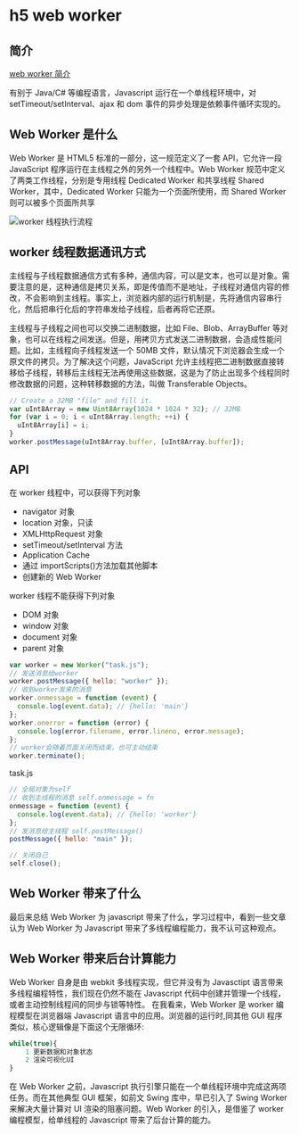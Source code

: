 # h5 web worker

## 简介

[web worker 简介](https://www.cnblogs.com/stephenykk/p/8608450.html)

有别于 Java/C# 等编程语言，Javascript 运行在一个单线程环境中，对 setTimeout/setInterval、ajax 和 dom 事件的异步处理是依赖事件循环实现的。

## Web Worker 是什么

Web Worker 是 HTML5 标准的一部分，这一规范定义了一套 API，它允许一段 JavaScript 程序运行在主线程之外的另外一个线程中。Web Worker 规范中定义了两类工作线程，分别是专用线程 Dedicated Worker 和共享线程 Shared Worker，其中，Dedicated Worker 只能为一个页面所使用，而 Shared Worker 则可以被多个页面所共享

![worker 线程执行流程](https://upload-images.jianshu.io/upload_images/2898168-e1c751121bf52723.png)

## worker 线程数据通讯方式

主线程与子线程数据通信方式有多种，通信内容，可以是文本，也可以是对象。需要注意的是，这种通信是拷贝关系，即是传值而不是地址，子线程对通信内容的修改，不会影响到主线程。事实上，浏览器内部的运行机制是，先将通信内容串行化，然后把串行化后的字符串发给子线程，后者再将它还原。

主线程与子线程之间也可以交换二进制数据，比如 File、Blob、ArrayBuffer 等对象，也可以在线程之间发送。但是，用拷贝方式发送二进制数据，会造成性能问题。比如，主线程向子线程发送一个 50MB 文件，默认情况下浏览器会生成一个原文件的拷贝。为了解决这个问题，JavaScript 允许主线程把二进制数据直接转移给子线程，转移后主线程无法再使用这些数据，这是为了防止出现多个线程同时修改数据的问题，这种转移数据的方法，叫做 Transferable Objects。

```js
// Create a 32MB "file" and fill it.
var uInt8Array = new Uint8Array(1024 * 1024 * 32); // 32MB
for (var i = 0; i < uInt8Array.length; ++i) {
  uInt8Array[i] = i;
}
worker.postMessage(uInt8Array.buffer, [uInt8Array.buffer]);
```

## API

在 worker 线程中，可以获得下列对象

- navigator 对象
- location 对象，只读
- XMLHttpRequest 对象
- setTimeout/setInterval 方法
- Application Cache
- 通过 importScripts()方法加载其他脚本
- 创建新的 Web Worker

worker 线程不能获得下列对象

- DOM 对象
- window 对象
- document 对象
- parent 对象

```js
var worker = new Worker("task.js");
// 发送消息给worker
worker.postMessage({ hello: "worker" });
// 收到worker发来的消息
worker.onmessage = function (event) {
  console.log(event.data); // {hello: 'main'}
};
worker.onerror = function (error) {
  console.log(error.filename, error.lineno, error.message);
};
// worker会随着页面关闭而结束，也可主动结束
worker.terminate();
```

task.js

```js
// 全局对象为self
// 收到主线程的消息 self.onmessage = fn
onmessage = function (event) {
  console.log(event.data); // {hello: 'worker'}
};
// 发消息给主线程 self.postMessage()
postMessage({ hello: "main" });

// 关闭自己
self.close();
```

## Web Worker 带来了什么

最后来总结 Web Worker 为 javascript 带来了什么，学习过程中，看到一些文章认为 Web Worker 为 Javascript 带来了多线程编程能力，我不认可这种观点。

## Web Worker 带来后台计算能力

Web Worker 自身是由 webkit 多线程实现，但它并没有为 Javasctipt 语言带来多线程编程特性，我们现在仍然不能在 Javascript 代码中创建并管理一个线程，或者主动控制线程间的同步与锁等特性。
在我看来，Web Worker 是 worker 编程模型在浏览器端 Javascript 语言中的应用。浏览器的运行时,同其他 GUI 程序类似，核心逻辑像是下面这个无限循环:

```js
while(true){
    1 更新数据和对象状态
    2 渲染可视化UI
}
```

在 Web Worker 之前，Javascript 执行引擎只能在一个单线程环境中完成这两项任务。而在其他典型 GUI 框架，如前文 Swing 库中，早已引入了 Swing Worker 来解决大量计算对 UI 渲染的阻塞问题。Web Worker 的引入，是借鉴了 worker 编程模型，给单线程的 Javascript 带来了后台计算的能力。
